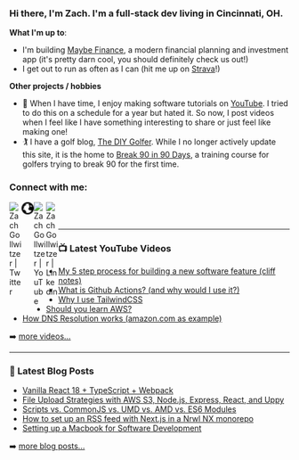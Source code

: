 ### Hi there, I'm Zach. I'm a full-stack dev living in Cincinnati, OH.

**What I'm up to**:

- I'm building [Maybe Finance](https://maybe.co/), a modern financial planning and investment app (it's pretty darn cool, you should definitely check us out!)
- I get out to run as often as I can (hit me up on [Strava](https://www.strava.com/athletes/25085421)!)

**Other projects / hobbies**

- 🎥 When I have time, I enjoy making software tutorials on [YouTube][youtube].  I tried to do this on a schedule for a year but hated it.  So now, I post videos when I feel like I have something interesting to share or just feel like making one! 
- 🏌 I have a golf blog, [The DIY Golfer][golfblog].  While I no longer actively update this site, it is the home to [Break 90 in 90 Days][golfapp], a training course for golfers trying to break 90 for the first time.

### Connect with me:

[<img align="left" alt="Zach Gollwitzer | Twitter" width="22px" src="https://cdn.jsdelivr.net/npm/simple-icons@v3/icons/twitter.svg" />][twitter]
[<img align="left" alt="Zach Gollwitzer Website" width="22px" src="https://raw.githubusercontent.com/iconic/open-iconic/master/svg/globe.svg" />][website]
[<img align="left" alt="Zach Gollwitzer | YouTube" width="22px" src="https://cdn.jsdelivr.net/npm/simple-icons@v3/icons/youtube.svg" />][youtube]
[<img align="left" alt="Zach Gollwitzer | LinkedIn" width="22px" src="https://cdn.jsdelivr.net/npm/simple-icons@v3/icons/linkedin.svg" />][linkedin]

<br />
<br />

---

### 📺 Latest YouTube Videos

<!-- YOUTUBE:START -->
- [My 5 step process for building a new software feature &lpar;cliff notes&rpar;](https://www.youtube.com/watch?v=72FCHldL_Nc)
- [What is Github Actions? &lpar;and why would I use it?&rpar;](https://www.youtube.com/watch?v=NTR7Wqgpf18)
- [Why I use TailwindCSS](https://www.youtube.com/watch?v=jZ-NzAMWUVU)
- [Should you learn AWS?](https://www.youtube.com/watch?v=RkRxmj6LXSc)
- [How DNS Resolution works &lpar;amazon.com as example&rpar;](https://www.youtube.com/watch?v=jWerYQh-b5Y)
<!-- YOUTUBE:END -->

➡️ [more videos...][youtube]

---

### 📕 Latest Blog Posts

<!-- BLOG-POST-LIST:START -->
- [Vanilla React 18 + TypeScript + Webpack](https://www.zachgollwitzer.com/posts/react18-typescript-webpack-vanilla-setup)
- [File Upload Strategies with AWS S3, Node.js, Express, React, and Uppy](https://www.zachgollwitzer.com/posts/file-upload-strategies-s3-nodejs-express-react-uppy)
- [Scripts vs. CommonJS vs. UMD vs. AMD vs. ES6 Modules](https://www.zachgollwitzer.com/posts/scripts-commonjs-umd-amd-es6-modules)
- [How to set up an RSS feed with Next.js in a Nrwl NX monorepo](https://www.zachgollwitzer.com/posts/rss-feed-nextjs-nrwl-nx)
- [Setting up a Macbook for Software Development](https://www.zachgollwitzer.com/posts/mac-development-setup)
<!-- BLOG-POST-LIST:END -->

➡️ [more blog posts...][website]

[website]: https://www.zachgollwitzer.com
[twitter]: https://twitter.com/zg_dev
[youtube]: https://www.youtube.com/@zachgoll
[linkedin]: https://www.linkedin.com/in/zachgollwitzer/
[medium]: https://medium.com/@zach.gollwitzer
[passportjsplaylist]: https://www.youtube.com/playlist?list=PLYQSCk-qyTW2ewJ05f_GKHtTIzjynDgjK
[bashplaylist]: https://www.youtube.com/playlist?list=PLYQSCk-qyTW0d88jNocdi_YIFMA5Fnpug
[gitplaylist]: https://www.youtube.com/playlist?list=PLYQSCk-qyTW3lX_dyw0R2eVzNGB3Tlv9S
[wordpressplaylist]: https://www.youtube.com/playlist?list=PLYQSCk-qyTW0OeGf9LkQkev4ItNRdCVoN
[golfapp]: https://training.thediygolfer.com/courses/2/info
[golfblog]: https://www.thediygolfer.com
